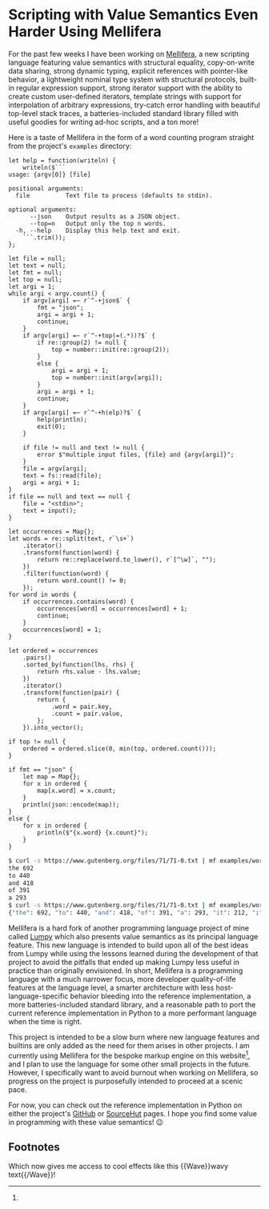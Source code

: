 Scripting with Value Semantics Even Harder Using Mellifera
==========================================================

For the past few weeks I have been working on
[Mellifera](https://github.com/ashn-dot-dev/mellifera), a new scripting
language featuring value semantics with structural equality, copy-on-write data
sharing, strong dynamic typing, explicit references with pointer-like behavior,
a lightweight nominal type system with structural protocols, built-in regular
expression support, strong iterator support with the ability to create custom
user-defined iterators, template strings with support for interpolation of
arbitrary expressions, try-catch error handling with beautiful top-level stack
traces, a batteries-included standard library filled with useful goodies for
writing ad-hoc scripts, and a ton more!

Here is a taste of Mellifera in the form of a word counting program straight
from the project's `examples` directory:

```mellifera
let help = function(writeln) {
    writeln($```
usage: {argv[0]} [file]

positional arguments:
  file          Text file to process (defaults to stdin).

optional arguments:
      --json    Output results as a JSON object.
      --top=n   Output only the top n words.
  -h, --help    Display this help text and exit.
    ```.trim());
};

let file = null;
let text = null;
let fmt = null;
let top = null;
let argi = 1;
while argi < argv.count() {
    if argv[argi] =~ r`^-+json$` {
        fmt = "json";
        argi = argi + 1;
        continue;
    }
    if argv[argi] =~ r`^-+top(=(.*))?$` {
        if re::group(2) != null {
            top = number::init(re::group(2));
        }
        else {
            argi = argi + 1;
            top = number::init(argv[argi]);
        }
        argi = argi + 1;
        continue;
    }
    if argv[argi] =~ r`^-+h(elp)?$` {
        help(println);
        exit(0);
    }

    if file != null and text != null {
        error $"multiple input files, {file} and {argv[argi]}";
    }
    file = argv[argi];
    text = fs::read(file);
    argi = argi + 1;
}
if file == null and text == null {
    file = "<stdin>";
    text = input();
}

let occurrences = Map{};
let words = re::split(text, r`\s+`)
    .iterator()
    .transform(function(word) {
        return re::replace(word.to_lower(), r`[^\w]`, "");
    })
    .filter(function(word) {
        return word.count() != 0;
    });
for word in words {
    if occurrences.contains(word) {
        occurrences[word] = occurrences[word] + 1;
        continue;
    }
    occurrences[word] = 1;
}

let ordered = occurrences
    .pairs()
    .sorted_by(function(lhs, rhs) {
        return rhs.value - lhs.value;
    })
    .iterator()
    .transform(function(pair) {
        return {
            .word = pair.key,
            .count = pair.value,
        };
    }).into_vector();

if top != null {
    ordered = ordered.slice(0, min(top, ordered.count()));
}

if fmt == "json" {
    let map = Map{};
    for x in ordered {
        map[x.word] = x.count;
    }
    println(json::encode(map));
}
else {
    for x in ordered {
        println($"{x.word} {x.count}");
    }
}
```

```sh
$ curl -s https://www.gutenberg.org/files/71/71-0.txt | mf examples/word-count.mf --top 5
the 692
to 440
and 418
of 391
a 293
$ curl -s https://www.gutenberg.org/files/71/71-0.txt | mf examples/word-count.mf --top=10 --json
{"the": 692, "to": 440, "and": 418, "of": 391, "a": 293, "it": 212, "i": 188, "in": 181, "is": 173, "not": 171}
```

Mellifera is a hard fork of another programming language project of mine called
[Lumpy](/blog/2024-09-02-scripting-with-value-semantics-using-lumpy.html) which
also presents value semantics as its principal language feature. This new
language is intended to build upon all of the best ideas from Lumpy while using
the lessons learned during the development of that project to avoid the
pitfalls that ended up making Lumpy less useful in practice than originally
envisioned. In short, Mellifera is a programming language with a much narrower
focus, more developer quality-of-life features at the language level, a smarter
architecture with less host-language-specific behavior bleeding into the
reference implementation, a more batteries-included standard library, and a
reasonable path to port the current reference implementation in Python to a
more performant language when the time is right.

This project is intended to be a slow burn where new language features and
builtins are only added as the need for them arises in other projects. I am
currently using Mellifera for the bespoke markup engine on this website[^1],
and I plan to use the language for some other small projects in the future.
However, I specifically want to avoid burnout when working on Mellifera, so
progress on the project is purposefully intended to proceed at a scenic pace.

For now, you can check out the reference implementation in Python on either the
project's [GitHub](https://github.com/ashn-dot-dev/mellifera) or
[SourceHut](https://git.sr.ht/~ashn/mellifera) pages. I hope you find some
value in programming with these value semantics! 😉

## Footnotes
[^1]:
Which now gives me access to cool effects like this {{Wave}}wavy text{{/Wave}}!
